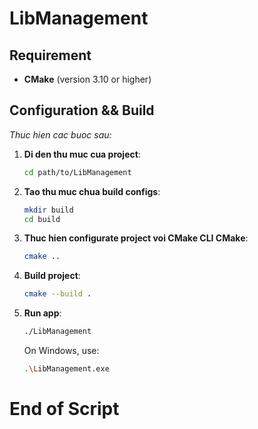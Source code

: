 # LibManagement
<!-- ITVB2 - NMLT - Personal Project 1 - Library Management App -->

## Requirement

- **CMake** (version 3.10 or higher)

## Configuration && Build 

*Thuc hien cac buoc sau:*

1. **Di den thu muc cua project**:
   ```bash
   cd path/to/LibManagement
   ```

2. **Tao thu muc chua build configs**:
   ```bash
   mkdir build
   cd build
   ```

3. **Thuc hien configurate project voi CMake CLI CMake**:
   ```bash
   cmake ..
   ```

4. **Build project**:
   ```bash
   cmake --build .
   ```

5. **Run app**:
   ```bash
   ./LibManagement
   ```
   On Windows, use:
   ```bash
   .\LibManagement.exe
   ```

# End of Script